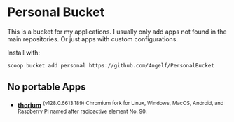 # Personal Bucket

This is a bucket for my applications. I usually only add apps not found in the main repositories.
Or just apps with custom configurations.

Install with:

```pwsh
scoop bucket add personal https://github.com/4ngelf/PersonalBucket
```

## No portable Apps
<!--LIST:NOPORTABLE:START-->
- [__thorium__](bucket/thorium.json) <sup>(v128.0.6613.189) Chromium fork for Linux, Windows, MacOS, Android, and Raspberry Pi named after radioactive element No. 90.</sup>
<!--LIST:END-->
